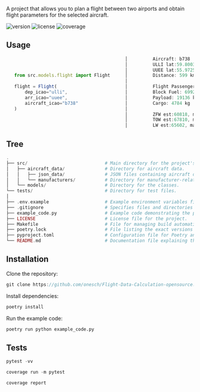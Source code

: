 A project that allows you to plan a flight between two airports and obtain flight parameters for the selected aircraft.

![version](https://img.shields.io/badge/version-3.0.1-blue)
![license](https://img.shields.io/badge/license-MIT-blue.svg?style=flat-square)
![coverage](https://img.shields.io/badge/coverage-98%25-green)

## Usage
```ts
                                             ▏         Aircraft: b738 
                                             ▏         ULLI lat:59.800301, lon:30.262501
                                             ▏         UUEE lat:55.972599, lon:37.4146 
   from src.models.flight import Flight      ▏         Distance: 599 km
                                             ▏
   flight = Flight(                          ▏         Flight Passengers [max]: 184 
       dep_icao="ulli",                      ▏         Block Fuel: 6992 kg 
       arr_icao="uuee",                      ▏         Payload: 19136 kg
       aircraft_icao="b738"                  ▏         Cargo: 4784 kg
   )                                         ▏  
                                             ▏         ZFW est:60818, max:62732 
                                             ▏         TOW est:67810, max:79016
                                             ▏         LW est:65602, max:66361
```
## Tree
```php
.
├── src/                             # Main directory for the project's source code.
│   ├── aircraft_data/               # Directory for aircraft data.
│   │   ├── json_data/               # JSON files containing aircraft data.
│   │   └── manufacturers/           # Directory for manufacturer-related files.
│   └── models/                      # Directory for the classes.
└── tests/                           # Directory for test files.
│
├── .env.example                     # Example environment variables file.
├── .gitignore                       # Specifies files and directories to ignore in Git.
├── example_code.py                  # Example code demonstrating the project's functionality.
├── LICENSE                          # License file for the project.
├── Маkеfile                         # File for managing build automation.
├── poetry.lock                      # File listing the exact versions of dependencies.
├── pyproject.toml                   # Configuration file for Poetry and project metadata.
└── README.md                        # Documentation file explaining the project.
```

## Installation
Clone the repository:
```ts
git clone https://github.com/onesch/Flight-Data-Calculation-opensource.git
```
Install dependencies:
```python
poetry install
```
Run the example code:
```python
poetry run python example_code.py
```

## Tests
```python
pytest -vv
```
```python
coverage run -m pytest
```
```python
coverage report
```